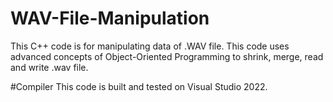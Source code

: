 # WAV-File-Manipulation
This C++ code is for manipulating data of .WAV file. This code uses advanced concepts of Object-Oriented Programming to shrink, merge, read and write .wav file.

#Compiler
This code is built and tested on Visual Studio 2022.
